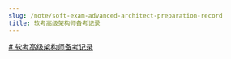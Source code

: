 ```yaml
---
slug: /note/soft-exam-advanced-architect-preparation-record
title: 软考高级架构师备考记录
---
```

[# 软考高级架构师备考记录](https://nekonull.me/posts/ruankao-architect/#)
